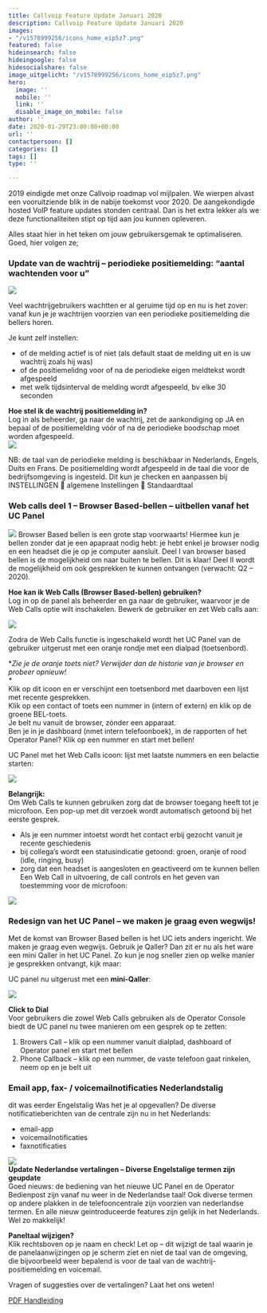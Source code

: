 ```yaml
---
title: Callvoip Feature Update Januari 2020
description: Callvoip Feature Update Januari 2020
images:
- "/v1578999256/icons_home_eip5z7.png"
featured: false
hideinsearch: false
hideingoogle: false
hidesocialshare: false
image_uitgelicht: "/v1578999256/icons_home_eip5z7.png"
hero:
  image: ''
  mobile: ''
  link: ''
  disable_image_on_mobile: false
author: ''
date: 2020-01-29T23:00:00+00:00
url: ''
contactpersoon: []
categories: []
tags: []
type: ''

---
```

2019 eindigde met onze Callvoip roadmap vol mijlpalen. We wierpen alvast een vooruitziende blik in de nabije toekomst voor 2020. De aangekondigde hosted VoIP feature updates stonden centraal. Dan is het extra lekker als we deze functionaliteiten stipt op tijd aan jou kunnen opleveren.  
  
Alles staat hier in het teken om jouw gebruikersgemak te optimaliseren.   
Goed, hier volgen ze;

### Update van de wachtrij – periodieke positiemelding: “aantal wachtenden voor u”

![](https://res.cloudinary.com/callvoip/image/upload/v1580375622/wachtrij_check_r4yl3w.png)

Veel wachtrijgebruikers wachtten er al geruime tijd op en nu is het zover: vanaf kun je je wachtrijen voorzien van een periodieke positiemelding die bellers horen.

Je kunt zelf instellen:

* of de melding actief is of niet (als default staat de melding uit en is uw wachtrij zoals hij was)
* of de positiemelidng voor of na de periodieke eigen meldtekst wordt afgespeeld
* met welk tijdsinterval de melding wordt afgespeeld, bv elke 30 seconden

**Hoe stel ik de wachtrij positiemelding in?**  
Log in als beheerder, ga naar de wachtrij, zet de aankondiging op JA en bepaal of de positiemelding vóór of na de periodieke boodschap moet worden afgespeeld.  
![](https://res.cloudinary.com/callvoip/image/upload/v1580379123/Screenshot_1_csq8dg.png)

NB: de taal van de periodieke melding is beschikbaar in Nederlands, Engels, Duits en Frans. De positiemelding wordt afgespeeld in de taal die voor de bedrijfsomgeving is ingesteld. Dit kun je checken en aanpassen bij INSTELLINGEN  algemene Instellingen  Standaardtaal

### Web calls deel 1 – Browser Based-bellen – uitbellen vanaf het UC Panel

![](https://res.cloudinary.com/callvoip/image/upload/v1580376222/bellen_check_dqz31n.png) Browser Based bellen is een grote stap voorwaarts! Hiermee kun je bellen zonder dat je een apapraat nodig hebt: je hebt enkel je browser nodig en een headset die je op je computer aansluit. Deel I van browser based bellen is de mogelijkheid om naar buiten te bellen. Dit is klaar! Deel II wordt de mogelijkheid om ook gesprekken te kunnen ontvangen (verwacht: Q2 – 2020).

**Hoe kan ik Web Calls (Browser Based-bellen) gebruiken?**  
Log in op de panel als beheerder en ga naar de gebruiker, waarvoor je de Web Calls optie wilt inschakelen. Bewerk de gebruiker en zet Web calls aan:

![](https://res.cloudinary.com/callvoip/image/upload/v1580379487/Screenshot_2_jruwgr.png)

Zodra de Web Calls functie is ingeschakeld wordt het UC Panel van de gebruiker uitgerust met een oranje rondje met een dialpad (toetsenbord).

\**Zie je de oranje toets niet? Verwijder dan de historie van je browser en probeer opnieuw!  
\**  
Klik op dit icoon en er verschijnt een toetsenbord met daarboven een lijst met recente gesprekken.  
Klik op een contact of toets een nummer in (intern of extern) en klik op de groene BEL-toets.  
Je belt nu vanuit de browser, zónder een apparaat.  
Ben je in je dashboard (nmet intern telefoonboek), in de rapporten of het Operator Panel? Klik op een nummer en start met bellen!

UC Panel met het Web Calls icoon: lijst met laatste nummers en een belactie starten:

![](https://res.cloudinary.com/callvoip/image/upload/v1580380112/Screenshot_3_n8jfkm.png)

**Belangrijk:**  
Om Web Calls te kunnen gebruiken zorg dat de browser toegang heeft tot je microfoon. Een pop-up met dit verzoek wordt automatisch getoond bij het eerste gesprek.

* Als je een nummer intoetst wordt het contact erbij gezocht vanuit je recente geschiedenis
* bij collega’s wordt een statusindicatie getoond: groen, oranje of rood (idle, ringing, busy)
* zorg dat een headset is aangesloten en geactiveerd om te kunnen bellen Een Web Call in uitvoering, de call controls en het geven van toestemming voor de microfoon:

![](https://res.cloudinary.com/callvoip/image/upload/v1580380253/Screenshot_4_yxm3yz.png)

### Redesign van het UC Panel – we maken je graag even wegwijs!

Met de komst van Browser Based bellen is het UC iets anders ingericht. We maken je graag even wegwijs. Gebruik je Qaller? Dan zit er nu als het ware een mini Qaller in het UC Panel. Zo kun je nog sneller zien op welke manier je gesprekken ontvangt, kijk maar:

UC panel nu uitgerust met een **mini-Qaller**:

![](https://res.cloudinary.com/callvoip/image/upload/v1580380363/Screenshot_5_fgdplc.png)

**Click to Dial**  
Voor gebruikers die zowel Web Calls gebruiken als de Operator Console biedt de UC panel nu twee manieren om een gesprek op te zetten:

1. Browers Call – klik op een nummer vanuit dialplad, dashboard of Operator panel en start met bellen
2. Phone Callback – klik op een nummer, de vaste telefoon gaat rinkelen, neem op en je belt uit

### Email app, fax- / voicemailnotificaties Nederlandstalig

dit was eerder Engelstalig Was het je al opgevallen? De diverse notificatieberichten van de centrale zijn nu in het Nederlands:

* email-app
* voicemailnotificaties
* faxnotificaties

**![](https://res.cloudinary.com/callvoip/image/upload/v1580380522/Screenshot_6_b9pvti.png)  
Update Nederlandse vertalingen – Diverse Engelstalige termen zijn geupdate**  
Goed nieuws: de bediening van het nieuwe UC Panel en de Operator Bedienpost zijn vanaf nu weer in de Nederlandse taal! Ook diverse termen op andere plakken in de telefooncentrale zijn voorzien van nederlandse termen. En alle nieuw geintroduceerde features zijn gelijk in het Nederlands. Wel zo makkelijk!

**Paneltaal wijzigen?**  
Klik rechtsboven op je naam en check! Let op – dit wijzigt de taal waarin je de panelaanwijzingen op je scherm ziet en niet de taal van de omgeving, die bijvoorbeeld weer bepalend is voor de taal van de wachtrij-positiemelding en voicemail.

Vragen of suggesties over de vertalingen? Laat het ons weten!

<a href="https://files.callvoip.nl/downloads/Callvoip_Feature-Update-jan-2020.pdf" class="button">PDF Handleiding</a>